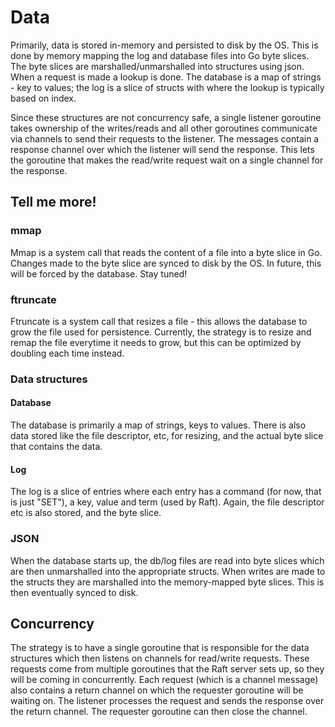 # Data
Primarily, data is stored in-memory and persisted to disk by the OS. This is done by memory mapping the log and database files into Go byte slices. The byte slices are marshalled/unmarshalled into structures using json. When a request is made a lookup is done. The database is a map of strings - key to values; the log is a slice of structs with
where the lookup is typically based on index.

Since these structures are not concurrency safe, a single listener goroutine takes ownership of the writes/reads and all other goroutines communicate via channels to send their requests to the listener. The messages contain a response channel over which the listener will send the response. This lets the goroutine that makes the read/write request wait on a single channel for the response.

## Tell me more!
### mmap
Mmap is a system call that reads the content of a file into a byte slice in Go. Changes made to the byte slice are synced to disk by the OS. In future, this will be forced by the database. Stay tuned!

### ftruncate
Ftruncate is a system call that resizes a file - this allows the database to grow the file used for persistence. Currently, the strategy is to resize and remap the file everytime it needs to grow, but this can be optimized by doubling each time instead.

### Data structures
#### Database
The database is primarily a map of strings, keys to values. There is also data stored like the file descriptor, etc, for resizing, and the actual byte slice that contains the data.

#### Log
The log is a slice of entries where each entry has a command (for now, that is just "SET"), a key, value and term (used by Raft). Again, the file descriptor etc is also stored, and the byte slice.

### JSON
When the database starts up, the db/log files are read into byte slices which are then unmarshalled into the appropriate structs. When writes are made to the structs they are marshalled into the memory-mapped byte slices. This is then eventually synced to disk.

## Concurrency
The strategy is to have a single goroutine that is responsible for the data structures which then listens on channels for read/write requests. These requests come from multiple goroutines that the Raft server sets up, so they will be coming in concurrently. Each request (which is a channel message) also contains a return channel on which the requester goroutine will be waiting on. The listener processes the request and sends the response over the return channel. The requester goroutine can then close the channel.
